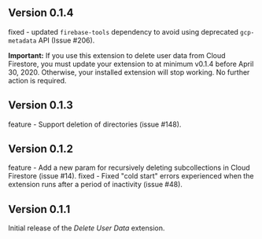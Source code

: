 ## Version 0.1.4

fixed - updated `firebase-tools` dependency to avoid using deprecated `gcp-metadata` API (Issue #206).

**Important:** If you use this extension to delete user data from Cloud Firestore, you must update your extension to at minimum v0.1.4 before April 30, 2020. Otherwise, your installed extension will stop working. No further action is required.

## Version 0.1.3

feature - Support deletion of directories (issue #148).

## Version 0.1.2

feature - Add a new param for recursively deleting subcollections in Cloud Firestore (issue #14).
fixed - Fixed "cold start" errors experienced when the extension runs after a period of inactivity (issue #48).

## Version 0.1.1

Initial release of the _Delete User Data_ extension.
